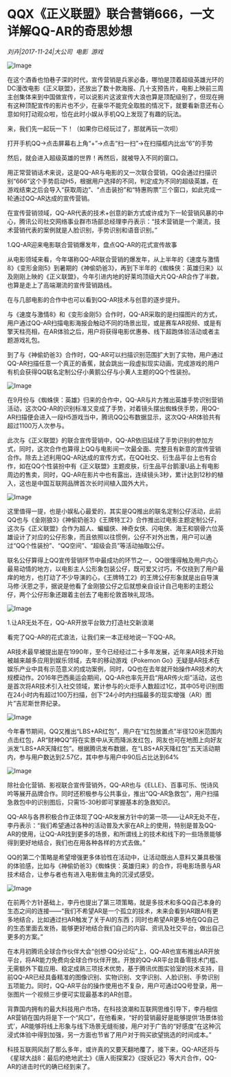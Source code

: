 # QQX《正义联盟》联合营销666，一文详解QQ-AR的奇思妙想

*刘卉|2017-11-24|大公司 
                                                电影 
                                                游戏*

![Image](http://si1.go2yd.com/get-image/0IaSxufxF0C)

在这个酒香也怕巷子深的时代，宣传营销是兵家必备，哪怕是顶着超级英雄光环的DC漫改电影《正义联盟》，还放出了数十款海报、几十支预告片，电影上映前三周主创集体来到中国做宣传，可以说影片这波宣传大浪也算是顶配级别了，但现在拥有这种顶配宣传的影片也不少，在豪华不能完全取胜的情况下，就要看新意还有心意如何打动观众啦，恰在此时小娱从手机QQ上发现了有趣的玩法。

来，我们先一起玩一下！（如果你已经玩过了，那就再玩一次呗）

打开手机QQ→点击屏幕右上角“+”→点击“扫一扫”→在扫描框内比出“6”的手势

然后，就会进入超级英雄的世界！再然后，就被导入不同的窗口。

用正常营销话术来说，这是QQ-AR与电影的又一次联合营销，QQ会通过扫描识别“666”这个手势启动H5，根据用户选择的不同，判定成为不同的超级英雄，在游戏结束之后会导入“获取周边”、“点击装扮”和“特惠购票”三个窗口，如此完成一轮通过QQ-AR达成的宣传营销。

在宣传营销领域，QQ-AR代表的技术+创意的新方式或许成为下一轮营销风暴的中心，腾讯公司社交网络事业群市场部总经理李丹表示：“技术营销是一个潮流，技术营销代表的案例就是人脸识别，手势识别和语音识别。”

1.QQ-AR迎来电影联合营销爆发年，盘点QQ-AR的花式宣传故事

从电影领域来看，今年堪称QQ-AR联合营销的爆发年，从上半年的《速度与激情8》《变形金刚5》到暑期的《神偷奶爸3》，再到下半年的《蜘蛛侠：英雄归来》以及刚刚上映的《正义联盟》，今年引进内地的好莱坞顶级大片QQ-AR合作了半数，也算是走上了高端潮流的宣传营销路线。

在与几部电影的合作中也可以看到QQ-AR技术与创意的逐步提升。

与《速度与激情8》和《变形金刚5》合作时，QQ-AR采取的是扫描图片的方式，用户通过QQ-AR扫描电影海报会触动不同的场景出现，或是赛车AR视频、或是有擎天柱亮相，在AR体验之后，用户将获得电影优惠券、线下超跑体验活动或者主题游戏礼包。

到了与《神偷奶爸3》合作时，QQ-AR可以扫描识别范围扩大到了实物，用户通过QQ-AR扫描任意一个真正的香蕉，就会跳出一段虚拟现实动画，完成游戏的用户有机会获得QQ联名定制公仔小黄鹅公仔与小黄人主题的QQ个性装扮。

![Image](http://si1.go2yd.com/get-image/0IaSy0b13lA)

在9月份与《蜘蛛侠：英雄》归来的合作中，QQ-AR与片方推出英雄手势识别营销活动，这次QQ-AR的识别标准又变成了手势，对着镜头摆出蜘蛛侠手势，用QQ-AR扫描便会进入一段H5游戏当中，腾讯QQ公布数据显示，这次QQ-AR体验共有超过1100万人次参与。

此次与《正义联盟》的联合宣传营销中，QQ-AR依旧延续了手势识别的参加方式，同时，这次合作也算得上QQ与电影间一次最全面、完整且有新意的宣传营销合作。除去上述利用QQ-AR达成的宣传方式，在QQ社交、衍生品平台上也有合作，如在QQ个性装扮中有《正义联盟》主题皮肤，衍生品平台鹅漫U品上有电影周边的售卖，同时，QQ-AR在影片中也有露出，连续镜头3秒，累计达到12秒的植入，这也是中国互联网品牌首次长时间植入国外大片。

![Image](http://si1.go2yd.com/get-image/0IaSy0l3OdM)

这里值得一提，也是小娱私心最爱的，其实是QQ推出的联名定制公仔活动，此前QQ也与《金刚狼3》《神偷奶爸3》《王牌特工2》合作推出过电影主题定制公仔，这次与《正义联盟》合作为超人、蝙蝠侠、神奇女侠、闪电侠、海王和钢骨六位英雄设计了对应的公仔形象，而且依照以往惯例，公仔不对外出售，用户可以通过“QQ个性装扮”、“QQ空间”、“超级会员”等活动抽取公仔。

联名公仔算得上QQ宣传营销环节中最成功的环节之一，QQ很懂得触及用户内心最易动情的地方，以电影主人公形象包装公仔，既可爱又讨巧，不仅挠到了用户最痒的地方，也打动了不少导演的心，《王牌特工2》的王牌公仔形象就是出自导演马修·沃恩之手，据说是他看了金刚狼公仔之后就想亲自设计自己电影的主题公仔，两个公仔形象还跟着主创去了电影伦敦首映礼现场。

![Image](http://si1.go2yd.com/get-image/0IaSxw6QS00)

1.让AR无处不在，QQ-AR开放平台致力打造社交新浪潮

看完了QQ-AR的花式浪法，让我们来一本正经地说一下QQ-AR。

AR技术最早被提出是在1990年，至今已经经过二十多年发展，近年来AR技术开始被越来越多应用到娱乐领域，去年的移动游戏《Pokemon Go》无疑是AR技术在娱乐产业中具有示范意义的成功案例，同时，QQ也在去年就开始操作AR技术的大规模动作。2016年巴西奥运会期间，QQ-AR也率先开启“用AR传火炬”活动，这也是首次将AR技术引入社交领域，累计参与的火炬手人数超过1亿，其中05号识别图在24小时内有超过100万扫描，创下“24小时内扫描最多的现实增强（AR）图片”吉尼斯世界纪录。

![Image](http://si1.go2yd.com/get-image/0IaSxy0vMe0)

今年春节期间，QQ又推出“LBS+AR红包”，用户在“红包放置点”半径120米范围内点击红包，AR“财神QQ”将在实景中从天而降派发红包，网友也可在地图上向好友派发“LBS+AR天降红包”。根据腾讯发布数据，在“LBS+AR天降红包”五天活动期内，参与用户数达到2.57亿，其中参与用户中90后占比达到64%

![Image](http://si1.go2yd.com/get-image/0IaSxpac72u)

除社会化营销、影视联合宣传营销外，QQ-AR也与《ELLE》、百事可乐、悦诗风吟等展开品牌合作。同时还积极参与公共事业，推出“QQ-AR急救包”，用户扫描急救包中的识别图后，只需15-30秒即可掌握基本的急救知识。

QQ-AR与各界积极合作正体现了QQ-AR发展方针中的第一项——让AR无处不在，李丹表示：“我们希望通过各种的活动普及大家在AR上的使用，特别是普及QQ-AR的使用，让QQ-AR找到更多的场景，和所谓线上的技术和线下的一些场景能够得到更好地结合，我们也在用各种各样的方式去做。”

QQ的第二个策略是希望增强更多体验性在活动中，让活动既出人意料又兼具极强的体验感，比如与《神偷奶爸3》《蜘蛛侠：英雄归来》的合作，将电影场景与AR技术结合，让参与者也有进入电影做主角的沉浸式感受。

![Image](http://si1.go2yd.com/get-image/0IaSxsBLFY0)

在前两个方针基础上，李丹也提出了第三项策略，就是多技术和多QQ自己本身的生态之间的连接——“我们不希望AR是一个孤立的技术，未来会看到AR跟AI有更多地结合，比如通过扫AR触发了关于AI的东西；同时也希望AR更多地在QQ自己的生态里面去发扬，能够更好地结合我们自己的内容、资讯及社交平台，做出自己更多的方案。”

在本月初腾讯全球合作伙伴大会“创想·QQ分论坛”上，QQ-AR也宣布推出AR开放平台，将AR能力免费向全球合作伙伴开放。开放的QQ-AR平台具备零技术门槛、无需额外下载应用、稳定成熟三项技术优势，基于腾讯优图实验室的技术支持，目前QQ-AR已经具备精准的图像识别、实物识别、文字识别、人脸识别、手势识别五项能力。同时，QQ-AR平台的操作使用也不复杂，用户可通过QQ号登录，用一张图片一个视频三步便可实现最基本的AR创意。

背靠国内拥有的最大科技用户市场，在科技浪潮和互联网思维引导下，李丹相信AR营销在国内将是下一个“风口”，在他看来，“好的营销最好是能够提供‘场景体验式’，AR能够将线上形象与线下场景无缝衔接，用户对于广告的“好感度”在这种沉浸式体验中得到加强，另一方面也节省了用户对于购买欲望挑选的时间成本。”

科技互联网风刮了那么多年，或许真的又要天翻地覆了，接下来，QQ-AR还将与《星球大战8：最后的绝地武士》《唐人街探案2》《捉妖记2》等大片合作，QQ-AR的进击时代的确已经到来了。

